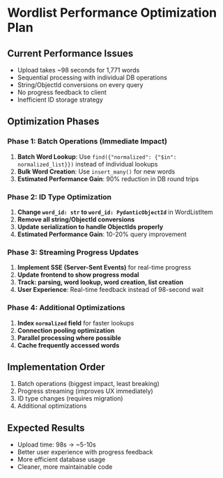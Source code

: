 # Wordlist Performance Optimization Plan

## Current Performance Issues
- Upload takes ~98 seconds for 1,771 words
- Sequential processing with individual DB operations
- String/ObjectId conversions on every query
- No progress feedback to client
- Inefficient ID storage strategy

## Optimization Phases

### Phase 1: Batch Operations (Immediate Impact)
1. **Batch Word Lookup**: Use `find({"normalized": {"$in": normalized_list}})` instead of individual lookups
2. **Bulk Word Creation**: Use `insert_many()` for new words
3. **Estimated Performance Gain**: 90% reduction in DB round trips

### Phase 2: ID Type Optimization
1. **Change `word_id: str` to `word_id: PydanticObjectId`** in WordListItem
2. **Remove all string/ObjectId conversions**
3. **Update serialization to handle ObjectIds properly**
4. **Estimated Performance Gain**: 10-20% query improvement

### Phase 3: Streaming Progress Updates
1. **Implement SSE (Server-Sent Events)** for real-time progress
2. **Update frontend to show progress modal**
3. **Track: parsing, word lookup, word creation, list creation**
4. **User Experience**: Real-time feedback instead of 98-second wait

### Phase 4: Additional Optimizations
1. **Index `normalized` field** for faster lookups
2. **Connection pooling optimization**
3. **Parallel processing where possible**
4. **Cache frequently accessed words**

## Implementation Order
1. Batch operations (biggest impact, least breaking)
2. Progress streaming (improves UX immediately)
3. ID type changes (requires migration)
4. Additional optimizations

## Expected Results
- Upload time: 98s → ~5-10s
- Better user experience with progress feedback
- More efficient database usage
- Cleaner, more maintainable code